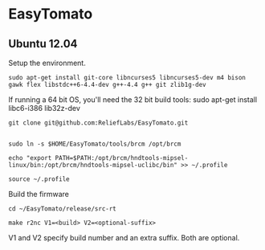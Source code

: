 

EasyTomato
==========



Ubuntu 12.04
------------

Setup the environment.

    sudo apt-get install git-core libncurses5 libncurses5-dev m4 bison gawk flex libstdc++6-4.4-dev g++-4.4 g++ git zlib1g-dev

If running a 64 bit OS, you'll need the 32 bit build tools:
    sudo apt-get install libc6-i386 lib32z-dev


    git clone git@github.com:ReliefLabs/EasyTomato.git


    sudo ln -s $HOME/EasyTomato/tools/brcm /opt/brcm

    echo "export PATH=$PATH:/opt/brcm/hndtools-mipsel-linux/bin:/opt/brcm/hndtools-mipsel-uclibc/bin" >> ~/.profile

    source ~/.profile


Build the firmware

	cd ~/EasyTomato/release/src-rt

	make r2nc V1=<build> V2=<optional-suffix>

V1 and V2 specify build number and an extra suffix. Both are optional.